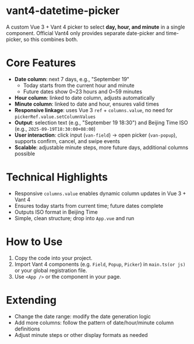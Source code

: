 # vant4-datetime-picker
A custom Vue 3 + Vant 4 picker to select **day, hour, and minute** in a single component. 
Official Vant4 only provides separate date-picker and time-picker, so this combines both.

# Core Features
- **Date column**: next 7 days, e.g., "September 19"
  - Today starts from the current hour and minute
  - Future dates show 0~23 hours and 0~59 minutes
- **Hour column**: linked to date column, adjusts automatically
- **Minute column**: linked to date and hour, ensures valid times
- **Responsive linkage**: uses Vue 3 `ref` + `columns.value`, no need for `pickerRef.value.setColumnValues`
- **Output**: selection text (e.g., "September 19 18:30") and Beijing Time ISO (e.g., `2025-09-19T18:30:00+08:00`)
- **User interaction**: click input (`van-field`) → open picker (`van-popup`), supports confirm, cancel, and swipe events
- **Scalable**: adjustable minute steps, more future days, additional columns possible

# Technical Highlights
- Responsive `columns.value` enables dynamic column updates in Vue 3 + Vant 4
- Ensures today starts from current time; future dates complete
- Outputs ISO format in Beijing Time
- Simple, clean structure; drop into `App.vue` and run


# How to Use
1. Copy the code into your project.
2. Import Vant 4 components (e.g. `Field`, `Popup`, `Picker`) in `main.ts(or js)` or your global registration file.
3. Use `<App />` or the component in your page.

# Extending
- Change the date range: modify the date generation logic
- Add more columns: follow the pattern of date/hour/minute column definitions
- Adjust minute steps or other display formats as needed

